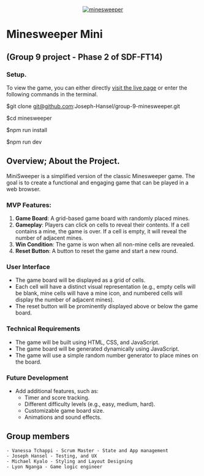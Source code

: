 <p align="center"><a href="https://group-9-minesweeper-project.vercel.app/" target="_blank"><img src="https://encrypted-tbn0.gstatic.com/images?q=tbn:ANd9GcRCwIdCYJnRmDUQnpDKNvY31bHNh_3NevoPjg&s" alt="minesweeper"></a></p>

# Minesweeper Mini

## (Group 9 project - Phase 2 of SDF-FT14)

### Setup.

To view the game, you can either directly [visit the live page](https://group-9-minesweeper-project.vercel.app/) or enter the following commands in the terminal.

   $git clone git@github.com:Joseph-Hansel/group-9-minesweeper.git

   $cd minesweeper

   $npm run install

   $npm run dev 


## Overview; About the Project.

MiniSweeper is a simplified version of the classic Minesweeper game. The goal is to create a functional and engaging game that can be played in a web browser.

### MVP Features:

1. **Game Board**: A grid-based game board with randomly placed mines.
2. **Gameplay**: Players can click on cells to reveal their contents. If a cell contains a mine, the game is over. If a cell is empty, it will reveal the number of adjacent mines.
3. **Win Condition**: The game is won when all non-mine cells are revealed.
4. **Reset Button**: A button to reset the game and start a new round.

### User Interface

- The game board will be displayed as a grid of cells.
- Each cell will have a distinct visual representation (e.g., empty cells will be blank, mine cells will have a mine icon, and numbered cells will display the number of adjacent mines).
- The reset button will be prominently displayed above or below the game board.

### Technical Requirements

- The game will be built using HTML, CSS, and JavaScript.
- The game board will be generated dynamically using JavaScript.
- The game will use a simple random number generator to place mines on the board.


### Future Development

- Add additional features, such as:
    - Timer and score tracking.
    - Different difficulty levels (e.g., easy, medium, hard).
    - Customizable game board size.
    - Animations and sound effects.
    
## Group members

    - Vanessa Tchappi - Scrum Master - State and App management
    - Joseph Hansel - Testing, and UX
    - Michael Kyalo - Styling and Layout Designing
    - Lyon Nganga - Game logic engineer